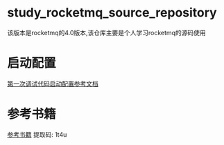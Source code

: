 # study_rocketmq_source_repository
该版本是rocketmq的4.0版本,该仓库主要是个人学习rocketmq的源码使用

# 启动配置
<a href="https://github.com/wulin-challenge/wulin_java_resources_repository/tree/master/java%E6%96%87%E6%A1%A3%E8%B5%84%E6%96%99/%E4%B8%AD%E9%97%B4%E4%BB%B6/rocketmq">第一次调试代码启动配置参考文档</a>

# 参考书籍
<a href="https://pan.baidu.com/s/1XaoZ1YnugFi96I6ybLMUJQ">参考书籍</a>
提取码: 1t4u

